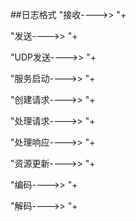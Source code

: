 ##日志格式
"接收---->> "+

"发送---->> "+

"UDP发送---->> "+

"服务启动---->> "+

"创建请求---->> "+

"处理请求---->> "+

"处理响应---->> "+

"资源更新---->> "+

"编码---->> "+

"解码---->> "+